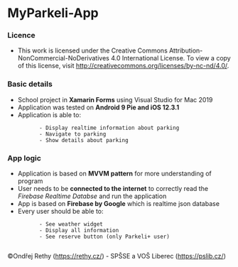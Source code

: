 # MyParkeli-App

### Licence

- This work is licensed under the Creative Commons Attribution-NonCommercial-NoDerivatives 4.0 International License. To view a copy of this license, visit http://creativecommons.org/licenses/by-nc-nd/4.0/.

### Basic details

- School project in **Xamarin Forms** using Visual Studio for Mac 2019
- Application was tested on **Android 9 Pie and iOS 12.3.1**
- Application is able to:

```
          - Display realtime information about parking
          - Navigate to parking
          - Show details about parking
```

### App logic

- Application is based on **MVVM pattern** for more understanding of program
- User needs to be **connected to the internet** to correctly read the *Firebase Realtime Databse* and run the application
- App is based on **Firebase by Google** which is realtime json database
- Every user should be able to:

```
          - See weather widget
          - Display all information
          - See reserve button (only Parkeli+ user)
         
```

©Ondřej Rethy (https://rethy.cz/) - SPŠSE a VOŠ Liberec (https://pslib.cz/)
